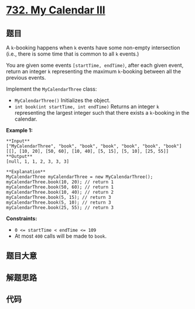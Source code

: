 # [732. My Calendar III](https://leetcode.com/problems/my-calendar-iii)

## 题目

A `k`-booking happens when `k` events have some non-empty intersection (i.e.,
there is some time that is common to all `k` events.)

You are given some events `[startTime, endTime)`, after each given event,
return an integer `k` representing the maximum `k`-booking between all the
previous events.

Implement the `MyCalendarThree` class:

  * `MyCalendarThree()` Initializes the object.
  * `int book(int startTime, int endTime)` Returns an integer `k` representing the largest integer such that there exists a `k`-booking in the calendar.



**Example 1:**

    
    
    **Input**
    ["MyCalendarThree", "book", "book", "book", "book", "book", "book"]
    [[], [10, 20], [50, 60], [10, 40], [5, 15], [5, 10], [25, 55]]
    **Output**
    [null, 1, 1, 2, 3, 3, 3]
    
    **Explanation**
    MyCalendarThree myCalendarThree = new MyCalendarThree();
    myCalendarThree.book(10, 20); // return 1
    myCalendarThree.book(50, 60); // return 1
    myCalendarThree.book(10, 40); // return 2
    myCalendarThree.book(5, 15); // return 3
    myCalendarThree.book(5, 10); // return 3
    myCalendarThree.book(25, 55); // return 3
    
    



**Constraints:**

  * `0 <= startTime < endTime <= 109`
  * At most `400` calls will be made to `book`.


## 题目大意

## 解题思路

## 代码

```javascript

```
